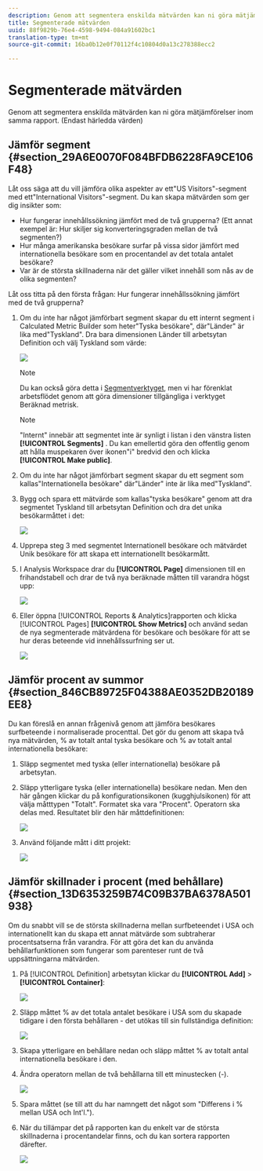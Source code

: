 ```yaml
---
description: Genom att segmentera enskilda mätvärden kan ni göra mätjämförelser inom samma rapport. (Endast härledda värden)
title: Segmenterade mätvärden
uuid: 88f9829b-76e4-4598-9494-084a91602bc1
translation-type: tm+mt
source-git-commit: 16ba0b12e0f70112f4c10804d0a13c278388ecc2

---
```



# Segmenterade mätvärden

Genom att segmentera enskilda mätvärden kan ni göra mätjämförelser inom samma rapport. (Endast härledda värden)

## Jämför segment {#section_29A6E0070F084BFDB6228FA9CE106F48}

Låt oss säga att du vill jämföra olika aspekter av ett&quot;US Visitors&quot;-segment med ett&quot;International Visitors&quot;-segment. Du kan skapa mätvärden som ger dig insikter som:

* Hur fungerar innehållssökning jämfört med de två grupperna? (Ett annat exempel är: Hur skiljer sig konverteringsgraden mellan de två segmenten?)
* Hur många amerikanska besökare surfar på vissa sidor jämfört med internationella besökare som en procentandel av det totala antalet besökare?
* Var är de största skillnaderna när det gäller vilket innehåll som nås av de olika segmenten?

Låt oss titta på den första frågan: Hur fungerar innehållssökning jämfört med de två grupperna?

1. Om du inte har något jämförbart segment skapar du ett internt segment i Calculated Metric Builder som heter&quot;Tyska besökare&quot;, där&quot;Länder&quot; är lika med&quot;Tyskland&quot;. Dra bara dimensionen Länder till arbetsytan Definition och välj Tyskland som värde:

   ![](assets/segment-from-dimension.png)

   >[!NOTE]
   >
   >Du kan också göra detta i [Segmentverktyget](https://marketing.adobe.com/resources/help/en_US/analytics/segment/seg_build.html), men vi har förenklat arbetsflödet genom att göra dimensioner tillgängliga i verktyget Beräknad metrisk.

   >[!NOTE]
   >
   >&quot;Internt&quot; innebär att segmentet inte är synligt i listan i den vänstra listen **[!UICONTROL Segments]** . Du kan emellertid göra den offentlig genom att hålla muspekaren över ikonen&quot;i&quot; bredvid den och klicka **[!UICONTROL Make public]**.

1. Om du inte har något jämförbart segment skapar du ett segment som kallas&quot;Internationella besökare&quot; där&quot;Länder&quot; inte är lika med&quot;Tyskland&quot;.
1. Bygg och spara ett mätvärde som kallas&quot;tyska besökare&quot; genom att dra segmentet Tyskland till arbetsytan Definition och dra det unika besökarmåttet i det:

   ![](assets/german-visitors.png)

1. Upprepa steg 3 med segmentet Internationell besökare och mätvärdet Unik besökare för att skapa ett internationellt besökarmått.
1. I Analysis Workspace drar du **[!UICONTROL Page]** dimensionen till en frihandstabell och drar de två nya beräknade måtten till varandra högst upp:

   ![](assets/workspace-pages.png)

1. Eller öppna [!UICONTROL Reports & Analytics]rapporten och klicka [!UICONTROL Pages] **[!UICONTROL Show Metrics]** och använd sedan de nya segmenterade mätvärdena för besökare och besökare för att se hur deras beteende vid innehållssurfning ser ut.

   ![](assets/pages-report.png)

## Jämför procent av summor {#section_846CB89725F04388AE0352DB20189EE8}

Du kan föreslå en annan frågenivå genom att jämföra besökares surfbeteende i normaliserade procenttal. Det gör du genom att skapa två nya mätvärden, % av totalt antal tyska besökare och % av totalt antal internationella besökare:

1. Släpp segmentet med tyska (eller internationella) besökare på arbetsytan.
1. Släpp ytterligare tyska (eller internationella) besökare nedan. Men den här gången klickar du på konfigurationsikonen (kugghjulsikonen) för att välja måtttypen &quot;Totalt&quot;. Formatet ska vara &quot;Procent&quot;. Operatorn ska delas med. Resultatet blir den här måttdefinitionen:

   ![](assets/cm_metric_total.png)

1. Använd följande mått i ditt projekt:

   ![](assets/cm_percent_total.png)

## Jämför skillnader i procent (med behållare) {#section_13D6353259B74C09B37BA6378A501938}

Om du snabbt vill se de största skillnaderna mellan surfbeteendet i USA och internationellt kan du skapa ett annat mätvärde som subtraherar procentsatserna från varandra. För att göra det kan du använda behållarfunktionen som fungerar som parenteser runt de två uppsättningarna mätvärden.

1. På [!UICONTROL Definition] arbetsytan klickar du **[!UICONTROL Add]** > **[!UICONTROL Container]**:

   ![](assets/cm_add_container.png)

1. Släpp måttet % av det totala antalet besökare i USA som du skapade tidigare i den första behållaren - det utökas till sin fullständiga definition:

   ![](assets/cm_container_us.png)

1. Skapa ytterligare en behållare nedan och släpp måttet % av totalt antal internationella besökare i den.
1. Ändra operatorn mellan de två behållarna till ett minustecken (-).

   ![](assets/cm_container_intl.png)

1. Spara måttet (se till att du har namngett det något som &quot;Differens i % mellan USA och Int&#39;l.&quot;).
1. När du tillämpar det på rapporten kan du enkelt var de största skillnaderna i procentandelar finns, och du kan sortera rapporten därefter.

   ![](assets/cm_diff_percent.png)

